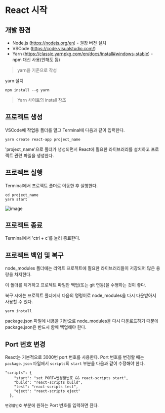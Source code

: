 # React 시작
## 개발 환경
* Node.js (https://nodejs.org/en) - 권장 버전 설치
* VSCode (https://code.visualstudio.com/)
* Yarn (https://classic.yarnpkg.com/en/docs/install#windows-stable) - npm 대신 사용(안해도 됨)
> yarn을 기준으로 작성

yarn 설치
```
npm install --g yarn
```
> Yarn 사이트의 install 참조

## 프로젝트 생성
VSCode에 작업용 폴더를 열고 Terminal에 다음과 같이 입력한다.
```
yarn create react-app project_name
```

'project_name'으로 폴더가 생성되면서 React에 필요한 라이브러리를 설치하고 프로젝트 관련 파일을 생성한다.

## 프로젝트 실행
Terminal에서 프로젝트 폴더로 이동한 후 실행한다.
```
cd project_name
yarn start
```

![image](https://github.com/tiblo/React_edu/assets/34559256/1515e326-2eaf-4037-a839-89faede62f8e)


## 프로젝트 종료
Terminal에서 'ctrl + c'를 눌러 종료한다.

## 프로젝트 백업 및 복구
node_modules 폴더에는 리액트 프로젝트에 필요한 라이브러리들이 저장되어 많은 용량을 차지한다.

이 폴더를 제거하고 프로젝트 파일만 백업(또는 git 연동)을 수행하는 것이 좋다.

복구 시에는 프로젝트 폴더에서 다음의 명령어로 node_modules을 다시 다운받아서 사용할 수 있다.
```
yarn install
```

package.json 파일에 내용을 기반으로 node_modules을 다시 다운로드하기 때문에 package.json은 반드시 함께 백업해야 한다.

## Port 번호 변경
React는 기본적으로 3000번 port 번호를 사용한다. Port 번호를 변경할 때는 ``package.json`` 파일에서 ``scripts``의 ``start`` 부분을 다음과 같이 수정해야 한다.

```
"scripts": {
    "start": "set PORT=변경할번호 && react-scripts start",
    "build": "react-scripts build",
    "test": "react-scripts test",
    "eject": "react-scripts eject"
  },
```
``변경할번호`` 부분에 원하는 Port 번호를 입력하면 된다.




